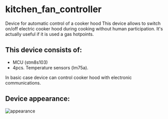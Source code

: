 # kitchen_fan_controller
Device for automatic control of a cooker hood
This device allows to switch on/off electric cooker hood during cooking without human participation.
It's actually useful if it is used a gas hotpoints.
## This device consists of:
  * MCU (stm8s103)
  * 4pcs. Temperature sensors (lm75a). 

  In basic case device can control cooker hood with electronic communications.
## Device appearance:
![appearance](https://github.com/AlGol86/kitchen_fan_controller/)
